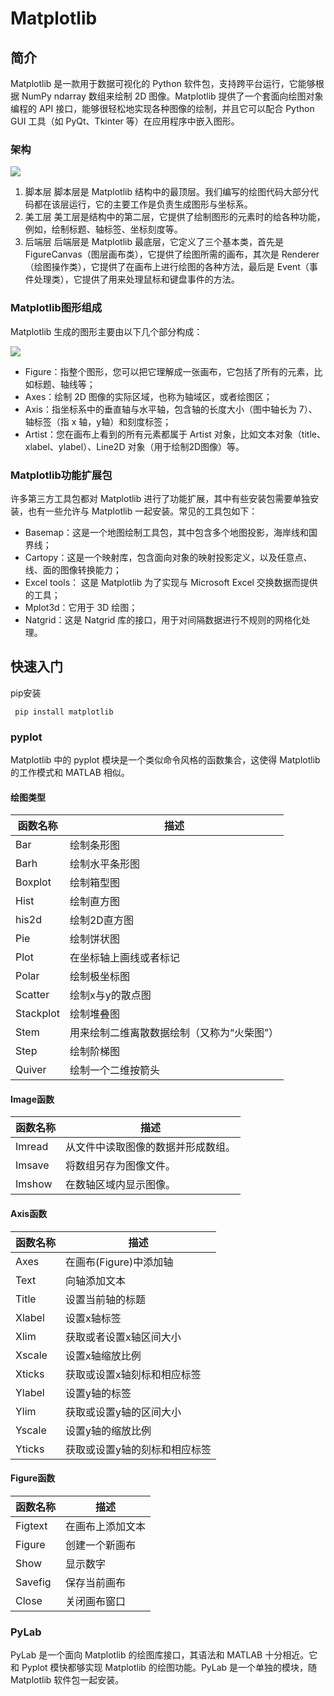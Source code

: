 # Matplotlib
## 简介
Matplotlib 是一款用于数据可视化的 Python 软件包，支持跨平台运行，它能够根据 NumPy  ndarray 数组来绘制 2D 图像。Matplotlib 提供了一个套面向绘图对象编程的 API 接口，能够很轻松地实现各种图像的绘制，并且它可以配合 Python GUI 工具（如 PyQt、Tkinter 等）在应用程序中嵌入图形。
### 架构

![](https://s2.loli.net/2022/11/24/nOPHg31RAifvGe6.png)

1) 脚本层
脚本层是 Matplotlib 结构中的最顶层。我们编写的绘图代码大部分代码都在该层运行，它的主要工作是负责生成图形与坐标系。
2) 美工层
美工层是结构中的第二层，它提供了绘制图形的元素时的给各种功能，例如，绘制标题、轴标签、坐标刻度等。
3) 后端层
后端层是 Matplotlib 最底层，它定义了三个基本类，首先是 FigureCanvas（图层画布类），它提供了绘图所需的画布，其次是 Renderer（绘图操作类），它提供了在画布上进行绘图的各种方法，最后是 Event（事件处理类），它提供了用来处理鼠标和键盘事件的方法。

### Matplotlib图形组成
Matplotlib 生成的图形主要由以下几个部分构成：

![](https://s2.loli.net/2022/11/24/DSpPTi7b5asvmjF.png)

- Figure：指整个图形，您可以把它理解成一张画布，它包括了所有的元素，比如标题、轴线等；
- Axes：绘制 2D 图像的实际区域，也称为轴域区，或者绘图区；
- Axis：指坐标系中的垂直轴与水平轴，包含轴的长度大小（图中轴长为 7）、轴标签（指 x 轴，y轴）和刻度标签；
- Artist：您在画布上看到的所有元素都属于 Artist 对象，比如文本对象（title、xlabel、ylabel）、Line2D 对象（用于绘制2D图像）等。

### Matplotlib功能扩展包

许多第三方工具包都对 Matplotlib 进行了功能扩展，其中有些安装包需要单独安装，也有一些允许与 Matplotlib 一起安装。常见的工具包如下：

- Basemap：这是一个地图绘制工具包，其中包含多个地图投影，海岸线和国界线；
- Cartopy：这是一个映射库，包含面向对象的映射投影定义，以及任意点、线、面的图像转换能力；
- Excel tools： 这是 Matplotlib 为了实现与 Microsoft Excel 交换数据而提供的工具；
- Mplot3d：它用于 3D 绘图；
- Natgrid：这是 Natgrid 库的接口，用于对间隔数据进行不规则的网格化处理。

## 快速入门
pip安装
```
 pip install matplotlib
```
### pyplot
Matplotlib 中的 pyplot 模块是一个类似命令风格的函数集合，这使得 Matplotlib 的工作模式和 MATLAB 相似。

#### 绘图类型

| 函数名称  | 描述                                       |
| --------- | ------------------------------------------ |
| Bar       | 绘制条形图                                 |
| Barh      | 绘制水平条形图                             |
| Boxplot   | 绘制箱型图                                 |
| Hist      | 绘制直方图                                 |
| his2d     | 绘制2D直方图                               |
| Pie       | 绘制饼状图                                 |
| Plot      | 在坐标轴上画线或者标记                     |
| Polar     | 绘制极坐标图                               |
| Scatter   | 绘制x与y的散点图                           |
| Stackplot | 绘制堆叠图                                 |
| Stem      | 用来绘制二维离散数据绘制（又称为“火柴图”） |
| Step      | 绘制阶梯图                                 |
| Quiver    | 绘制一个二维按箭头                         |

#### Image函数

| 函数名称 | 描述                               |
| -------- | ---------------------------------- |
| Imread   | 从文件中读取图像的数据并形成数组。 |
| Imsave   | 将数组另存为图像文件。             |
| Imshow   | 在数轴区域内显示图像。             |

#### Axis函数

| 函数名称 | 描述                          |
| -------- | ----------------------------- |
| Axes     | 在画布(Figure)中添加轴        |
| Text     | 向轴添加文本                  |
| Title    | 设置当前轴的标题              |
| Xlabel   | 设置x轴标签                   |
| Xlim     | 获取或者设置x轴区间大小       |
| Xscale   | 设置x轴缩放比例               |
| Xticks   | 获取或设置x轴刻标和相应标签   |
| Ylabel   | 设置y轴的标签                 |
| Ylim     | 获取或设置y轴的区间大小       |
| Yscale   | 设置y轴的缩放比例             |
| Yticks   | 获取或设置y轴的刻标和相应标签 |

#### Figure函数

| 函数名称 | 描述             |
| -------- | ---------------- |
| Figtext  | 在画布上添加文本 |
| Figure   | 创建一个新画布   |
| Show     | 显示数字         |
| Savefig  | 保存当前画布     |
| Close    | 关闭画布窗口     |
### PyLab
PyLab 是一个面向 Matplotlib 的绘图库接口，其语法和 MATLAB 十分相近。它和 Pyplot 模快都够实现 Matplotlib 的绘图功能。PyLab 是一个单独的模块，随 Matplotlib 软件包一起安装。